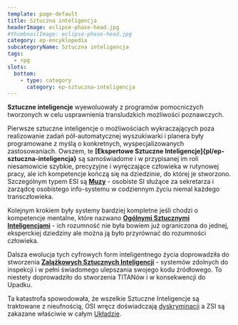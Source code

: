 ```yaml
---
template: page-default
title: Sztuczna inteligencja
headerImage: eclipse-phase-head.jpg
#thumbnailImage: eclipse-phase-head.jpg
category: ep-encyklopedia
subcategoryName: Sztuczna inteligencja
tags:
  - rpg
slots:
  bottom:
    - type: category
      category: ep-sztuczna-inteligencja
---
```

**Sztuczne inteligencje** wyewoluowały z programów pomocniczych tworzonych w celu usprawnienia transludzkich możliwości poznawczych.

Pierwsze sztuczne inteligencje o możliwościach wykraczających poza realizowanie zadań pół-automatycznej wyszukiwarki i planera były programowane z myślą o konkretnych, wyspecjalizowanych zastosowaniach. Owszem, te **[Ekspertowe Sztuczne Inteligencje]{pl/ep-sztuczna-inteligencja}** są samoświadome i w przypisanej im roli niesamowicie szybkie, precyzyjne i wyręczające człowieka w rutynowej pracy, ale ich kompetencje kończą się na dziedzinie, do której je stworzono. Szczególnym typem ESI są **[Muzy](Muza.md "SI będąca osobistym pomocnikiem dla większości transludzi ")** - osobiste SI służące za sekretarza i zarządcę osobistego info-systemu w codziennym życiu niemal każdego transczłowieka.

Kolejnym krokiem były systemy bardziej kompletne jeśli chodzi o kompetencje mentalne, które nazwano **[Ogólnymi Sztucznymi Inteligencjami](Og%C3%B3lna+Sztuczna+Inteligencja "Sztuczna inteligencja o rozumności zbliżonej do ludzkiej")** - ich rozumność nie była bowiem już ograniczona do jednej, eksperckiej dziedziny ale można ją było przyrównać do rozumności człowieka.

Dalsza ewolucja tych cyfrowych form inteligentnego życia doprowadziła do stworzenia **[Zalążkowych Sztucznych Inteligencji](Zal%C4%85%C5%BCkowa+Sztuczna+Inteligencja "SI posiadająca zdolność ulepszania swojego kodu")** - systemów zdolnych do inspekcji i w pełni świadomego ulepszania swojego kodu źródłowego. To niestety doprowadziło do stworzenia TITANów i w konsekwencji do Upadku.

Ta katastrofa spowodowała, że wszelkie Sztuczne Inteligencje są traktowane z nieufnością, OSI wręcz doświadczają [dyskryminacji](Stygmatyzacja+OSI "Stygmatyzacja OSI") a ZSI są zakazane właściwie w całym [Układzie]((#)).
